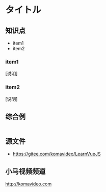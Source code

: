 タイトル
========

## 知识点

* item1
* item2

### item1

[说明]

### item2

[说明]

## 综合例

~~~html

~~~

## 源文件

* https://gitee.com/komavideo/LearnVueJS

## 小马视频频道

http://komavideo.com

